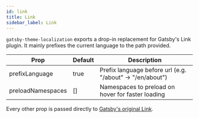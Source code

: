 ```yaml
---
id: link
title: Link
sidebar_label: Link
---
```


`gatsby-theme-localization` exports a drop-in replacement for Gatsby's Link plugin. It mainly prefixes the current language to the path provided.

| Prop              | Default | Description                                               |
|-------------------|---------|-----------------------------------------------------------|
| prefixLanguage    | true    | Prefix language before url (e.g. "/about" -> "/en/about") |
| preloadNamespaces | []      | Namespaces to preload on hover for faster loading         |

Every other prop is passed directly to [Gatsby's original Link](https://www.gatsbyjs.org/docs/gatsby-link/).
